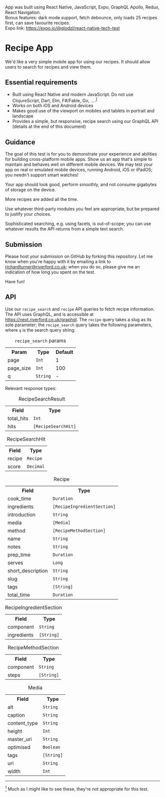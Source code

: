 App was built using React Native, JavaScript, Expo, GraphQL Apollo, Redux, React Navigation.<br/>
Bonus features: dark mode support, fetch debounce, only loads 25 recipes first, can save favourite recipes.<br/>
Expo link: https://expo.io/@glodzl/react-native-tech-test

# Recipe App
We'd like a very simple mobile app for using our recipes. It should allow users to search for recipes and view them.

## Essential requirements
* Built using React Native and modern JavaScript. Do not use ClojureScript, Dart, Elm, F#/Fable, Go, ....<sup id="reqs">[1](#footnote-1)</sup>
* Works on both iOS and Android devices
* Makes good use of the viewport on mobiles and tablets in portrait and landscape
* Provides a simple, but responsive, recipe search using our GraphQL API (details at the end of this document)

## Guidance
The goal of this test is for you to demonstrate your experience and abilities for building cross-platform mobile apps. Show us an app that's simple to maintain and behaves well on different mobile devices. We may test your app on real or emulated mobile devices, running Android, iOS or iPadOS; you needn't support smart watches!

Your app should look good, perform smoothly, and not consume gigabytes of storage on the device.

More recipes are added all the time.

Use whatever third-party modules you feel are appropriate, but be prepared to justify your choices.

Sophisticated searching, e.g. using facets, is out-of-scope; you can use whatever results the API returns from a simple text search.

## Submission
Please host your submission on GitHub by forking this repository. Let me know when you're happy with it by emailing a link to [richardturner@riverford.co.uk](mailto:richardturner@riverford.co.uk); when you do so, please give me an indication of how long you spent on the test.

Have fun!

## API
Use our `recipe_search` and `recipe` API queries to fetch recipe information. The API uses GraphQL, and is accessible at https://next.riverford.co.uk/graphql.
The `recipe` query takes a slug as its sole parameter; the `recipe_search` query takes the following parameters, where `q` is the search query string:
<table>
    <caption><code>recipe_search</code> params</caption>
    <tr><th>Param</th><th>Type</th><th>Default</th></tr>
    <tr><td>page</td><td><code>Int</code></td><td>1</td></tr>
    <tr><td>page_size</td><td><code>Int</code></td><td>100</td></tr>
    <tr><td>q</td><td><code>String</code></td><td>-</td></tr>
</table>
 
Relevant response types:
<table>
    <caption>RecipeSearchResult</caption>
    <tr><th>Field</th><th>Type</th></tr>
    <tr><td>total_hits</td><td><code>Int</code></td></tr>
    <tr><td>hits</td><td><code>[RecipeSearchHit]</code></td></tr>
</table>
<table>
    <caption>RecipeSearchHit</caption>
    <tr><th>Field</th><th>Type</th></tr>
    <tr><td>recipe</td><td><code>Recipe</code></td></tr>
    <tr><td>score</td><td><code>Decimal</code></td></tr>
</table>
<table>
    <caption>Recipe</caption>
    <tr><th>Field</th><th>Type</th></tr>
    <tr><td>cook_time</td><td><code>Duration</code></td></tr>
    <tr><td>ingredients</td><td><code>[RecipeIngredientSection]</code></td></tr>
    <tr><td>introduction</td><td><code>String</code></td></tr>
    <tr><td>media</td><td><code>[Media]</code></td></tr>
    <tr><td>method</td><td><code>[RecipeMethodSection]</code></td></tr>
    <tr><td>name</td><td><code>String</code></td></tr>
    <tr><td>notes</td><td><code>String</code></td></tr>
    <tr><td>prep_time</td><td><code>Duration</code></td></tr>
    <tr><td>serves</td><td><code>Long</code></td></tr>
    <tr><td>short_description</td><td><code>String</code></td></tr>
    <tr><td>slug</td><td><code>String</code></td></tr>
    <tr><td>tags</td><td><code>[String]</code></td></tr>
    <tr><td>total_time</td><td><code>Duration</code></td></tr>
</table>
<table>
    <caption>RecipeIngredientSection</caption>
    <tr><th>Field</th><th>Type</th></tr>
    <tr><td>component</td><td><code>String</code></td></tr>
    <tr><td>ingredients</td><td><code>[String]</code></td></tr>
</table>
<table>
    <caption>RecipeMethodSection</caption>
    <tr><th>Field</th><th>Type</th></tr>
    <tr><td>component</td><td><code>String</code></td></tr>
    <tr><td>steps</td><td><code>[String]</code></td></tr>
</table>
<table>
    <caption>Media</caption>
    <tr><th>Field</th><th>Type</th></tr>
    <tr><td>alt</td><td><code>String</code></td></tr>
    <tr><td>caption</td><td><code>String</code></td></tr>
    <tr><td>content_type</td><td><code>String</code></td></tr>
    <tr><td>height</td><td><code>Int</code></td></tr>
    <tr><td>master_uri</td><td><code>String</code></td></tr>
    <tr><td>optimised</td><td><code>Boolean</code></td></tr>
    <tr><td>tags</td><td><code>[String]</code></td></tr>
    <tr><td>uri</td><td><code>String</code></td></tr>
    <tr><td>width</td><td><code>Int</code></td></tr>
</table>

<hr>
<span id="footnote-1"><a href="#reqs"><sup>1</sup></a> Much as I might like to see these, they're not appropriate for this test.</span>
